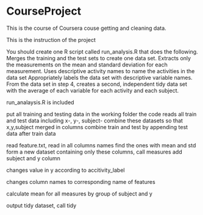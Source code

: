 # CourseProject

This is the course of Coursera couse getting and cleaning data.

This is the instruction of the project

You should create one R script called run_analysis.R that does the following. 
Merges the training and the test sets to create one data set.
Extracts only the measurements on the mean and standard deviation for each measurement. 
Uses descriptive activity names to name the activities in the data set
Appropriately labels the data set with descriptive variable names. 
From the data set in step 4, creates a second, independent tidy data set with the average of each variable for each activity and each subject.

run_analaysis.R is included

put all training and testing data in the working folder 
the code reads all train and test data including x-, y-, subject-
combine these datasets so that x,y,subject merged in columns
combine train and test by appending test data after train data

read feature.txt, read in all columns names
find the ones with mean and std
form a new dataset containing only these columns, call measures
add subject and y column

changes value in y according to accitivity_label

changes column names to corresponding name of features

calculate mean for all measures by group of subject and y

output tidy dataset, call tidy


